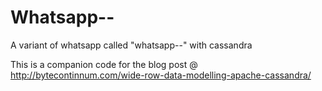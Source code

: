 # Whatsapp--
A variant of whatsapp called "whatsapp--" with cassandra

This is a companion code for the blog post @ http://bytecontinnum.com/wide-row-data-modelling-apache-cassandra/
